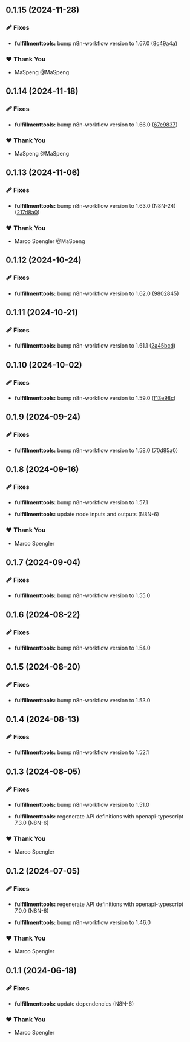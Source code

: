 ## 0.1.15 (2024-11-28)

### 🩹 Fixes

- **fulfillmenttools:** bump n8n-workflow version to 1.67.0 ([8c49a4a](https://github.com/skriptfabrik/n8n-nodes/commit/8c49a4a))

### ❤️ Thank You

- MaSpeng @MaSpeng

## 0.1.14 (2024-11-18)

### 🩹 Fixes

- **fulfillmenttools:** bump n8n-workflow version to 1.66.0 ([67e9837](https://github.com/skriptfabrik/n8n-nodes/commit/67e9837))

### ❤️  Thank You

- MaSpeng @MaSpeng

## 0.1.13 (2024-11-06)

### 🩹 Fixes

- **fulfillmenttools:** bump n8n-workflow version to 1.63.0 (N8N-24) ([217d8a0](https://github.com/skriptfabrik/n8n-nodes/commit/217d8a0))

### ❤️  Thank You

- Marco Spengler @MaSpeng

## 0.1.12 (2024-10-24)

### 🩹 Fixes

- **fulfillmenttools:** bump n8n-workflow version to 1.62.0 ([9802845](https://github.com/skriptfabrik/n8n-nodes/commit/9802845))

## 0.1.11 (2024-10-21)

### 🩹 Fixes

- **fulfillmenttools:** bump n8n-workflow version to 1.61.1 ([2a45bcd](https://github.com/skriptfabrik/n8n-nodes/commit/2a45bcd))

## 0.1.10 (2024-10-02)


### 🩹 Fixes

- **fulfillmenttools:** bump n8n-workflow version to 1.59.0 ([f13e98c](https://github.com/skriptfabrik/n8n-nodes/commit/f13e98c))

## 0.1.9 (2024-09-24)


### 🩹 Fixes

- **fulfillmenttools:** bump n8n-workflow version to 1.58.0 ([70d85a0](https://github.com/skriptfabrik/n8n-nodes/commit/70d85a0))

## 0.1.8 (2024-09-16)


### 🩹 Fixes

- **fulfillmenttools:** bump n8n-workflow version to 1.57.1

- **fulfillmenttools:** update node inputs and outputs (N8N-6)


### ❤️  Thank You

- Marco Spengler

## 0.1.7 (2024-09-04)


### 🩹 Fixes

- **fulfillmenttools:** bump n8n-workflow version to 1.55.0

## 0.1.6 (2024-08-22)


### 🩹 Fixes

- **fulfillmenttools:** bump n8n-workflow version to 1.54.0

## 0.1.5 (2024-08-20)


### 🩹 Fixes

- **fulfillmenttools:** bump n8n-workflow version to 1.53.0

## 0.1.4 (2024-08-13)


### 🩹 Fixes

- **fulfillmenttools:** bump n8n-workflow version to 1.52.1

## 0.1.3 (2024-08-05)


### 🩹 Fixes

- **fulfillmenttools:** bump n8n-workflow version to 1.51.0

- **fulfillmenttools:** regenerate API definitions with openapi-typescript 7.3.0 (N8N-6)


### ❤️  Thank You

- Marco Spengler

## 0.1.2 (2024-07-05)


### 🩹 Fixes

- **fulfillmenttools:** regenerate API definitions with openapi-typescript 7.0.0 (N8N-6)

- **fulfillmenttools:** bump n8n-workflow version to 1.46.0


### ❤️  Thank You

- Marco Spengler

## 0.1.1 (2024-06-18)


### 🩹 Fixes

- **fulfillmenttools:** update dependencies (N8N-6)


### ❤️  Thank You

- Marco Spengler